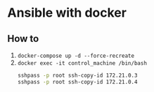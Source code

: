 # Ansible with docker

## How to
1. `docker-compose up -d --force-recreate`
2. `docker exec -it control_machine /bin/bash`
    ```sh
    sshpass -p root ssh-copy-id 172.21.0.3
    sshpass -p root ssh-copy-id 172.21.0.4
    ```